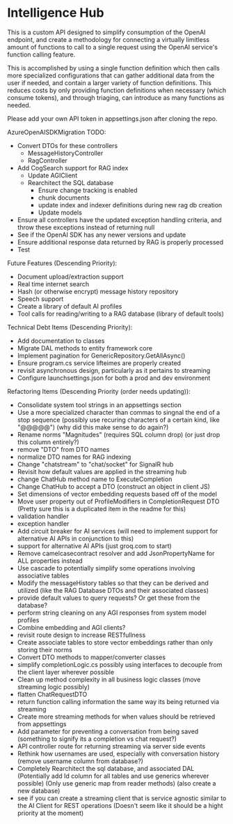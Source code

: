 # Intelligence Hub

This is a custom API designed to simplify consumption of the OpenAI endpoint, and create a methodology for connecting a virtually limitless amount of functions to call to a single request using the OpenAI service's function calling feature.

This is accomplished by using a single function definition which then calls more specialized configurations that can gather additional data from the user if needed, and contain a larger variety of function definitions. This reduces costs by only providing function definitions when necessary (which consume tokens), and through triaging, can introduce as many functions as needed.

Please add your own API token in appsettings.json after cloning the repo.

AzureOpenAISDKMigration TODO:
- Convert DTOs for these controllers
	- MessageHistoryController
	- RagController
- Add CogSearch support for RAG index
	- Update AGIClient
	- Rearchitect the SQL database
		- Ensure change tracking is enabled
		- chunk documents
		- update index and indexer definitions during new rag db creation
		- Update models
- Ensure all controllers have the updated exception handling criteria, and throw these exceptions instead of returning null
- See if the OpenAI SDK has any newer versions and update 
- Ensure additional response data returned by RAG is properly processed
- Test
	

Future Features (Descending Priority):
- Document upload/extraction support
- Real time internet search
- Hash (or otherwise encrypt) message history repository
- Speech support
- Create a library of default AI profiles
- Tool calls for reading/writing to a RAG database (library of default tools)

Technical Debt Items (Descending Priority):
- Add documentation to classes
- Migrate DAL methods to entity framework core 
- Implement pagination for GenericRepository.GetAllAsync()
- Ensure program.cs service lifteimes are properly created
- revisit asynchronous design, particularly as it pertains to streaming
- Configure launchsettings.json for both a prod and dev environment

Refactoring Items (Descending Priority (order needs updating)):
- Consolidate system tool strings in an appsettings section
- Use a more specialized character than commas to singnal the end of a stop sequence (possibly use recuring characters of a certain kind, like "@@@@@") (why did this make sense to do again?)
- Rename norms "Magnitudes" (requires SQL column drop) (or just drop this column entirely?)
- remove "DTO" from DTO names
- normalize DTO names for RAG indexing
- Change "chatstream" to "chat/socket" for SignalR hub
- Revisit how default values are applied in the streaming hub
- change ChatHub method name to ExecuteCompletion
- Change ChatHub to accept a DTO (construct an object in client JS)
- Set dimensions of vector embedding requests based off of the model
- Move user property out of ProfileModifiers in CompletionRequest DTO (Pretty sure this is a duplicated item in the readme for this)
- validation handler  
- exception handler
- Add circuit breaker for AI services (will need to implement support for alternative AI APIs in conjunction to this)
- support for alternative AI APIs (just groq.com to start)
- Remove camelcasecontract resolver and add JsonPropertyName for ALL properties instead
- Use cascade to potentially simplify some operations involving associative tables
- Modify the messageHistory tables so that they can be derived and utilized (like the RAG Database DTOs and their associated classes)
- provide default values to query requests? Or get these from the database?
- perform string cleaning on any AGI responses from system model profiles
- Combine embedding and AGI clients?
- revisit route design to increase RESTfullness
- Create associate tables to store vector embeddings rather than only storing their norms
- Convert DTO methods to mapper/converter classes
- simplify completionLogic.cs possibly using interfaces to decouple from the client layer wherever possible
- Clean up method complexity in all business logic classes (move streaming logic possibly)
- flatten ChatRequestDTO
- return function calling information the same way its being returned via streaming
- Create more streaming methods for when values should be retrieved from appsettings
- Add parameter for preventing a conversation from being saved (something to signify its a completion vs chat request?)
- API controller route for returning streaming via server side events
- Rethink how usernames are used, especially with conversation history (remove username column from database?)
- Completely Rearchitect the sql database, and associated DAL (Potentially add Id column for all tables and use generics wherever possible) (Only use generic map from reader methods) (also create a new database)
- see if you can create a streaming client that is service agnostic similar to the AI Client for REST operations (Doesn't seem like it should be a hight priority at the moment)